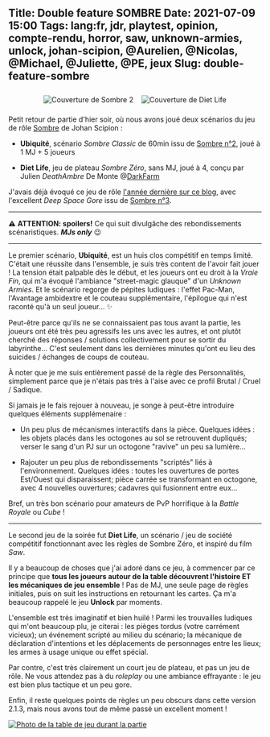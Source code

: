 Title: Double feature SOMBRE
Date: 2021-07-09 15:00
Tags: lang:fr, jdr, playtest, opinion, compte-rendu, horror, saw, unknown-armies, unlock, johan-scipion, @Aurelien, @Nicolas, @Michael, @Juliette, @PE, jeux
Slug: double-feature-sombre
---

<div class="side-by-side">
  <img alt="Couverture de Sombre 2" src="images/2021/07/Sombre2.jpg">
  <img alt="Couverture de Diet Life" src="images/2021/07/Sombre-DietLife.jpg">
</div>

Petit retour de partie d'hier soir, où nous avons joué deux scénarios du jeu de rôle [Sombre](https://www.terresetranges.net/sombre.html) de Johan Scipion :

* **Ubiquité**, scénario _Sombre Classic_ de 60min issu de [Sombre n°2](https://www.terresetranges.net/forums/viewtopic.php?pid=7439#p7439), joué à 1 MJ + 5 joueurs

* **Diet Life**, jeu de plateau _Sombre Zéro_, sans MJ, joué à 4,
conçu par Julien _DeathAmbre_ De Monte @[DarkFarm](http://arkhive.free.fr)

J'avais déjà évoqué ce jeu de rôle [l'année dernière sur ce blog](espace-profond-et-sanglant.html),
avec l'excellent _Deep Space Gore_ issu de [Sombre n°3](https://www.terresetranges.net/forums/viewtopic.php?pid=10545#p10545).

---

⚠️ **ATTENTION: spoilers!** Ce qui suit divulgâche des rebondissements scénaristiques. _**MJs only**_ 😉

---

Le premier scénario, **Ubiquité**, est un huis clos compétitif en temps limité.
C'était une réussite dans l'ensemble, je suis très content de l'avoir fait jouer !
La tension était palpable dès le début, et les joueurs ont eu droit à la _Vraie Fin_,
qui m'a évoqué l'ambiance "street-magic glauque" d'un _Unknown Armies_.
Et le scénario regorge de pépites ludiques : l'effet Pac-Man, l'Avantage ambidextre et le couteau supplémentaire,
l'épilogue qui n'est raconté qu'à un seul joueur... ✨

Peut-être parce qu'ils ne se connaissaient pas tous avant la partie,
les joueurs ont été très peu agressifs les uns avec les autres,
et ont plutôt cherché des réponses / solutions collectivement pour se sortir du labyrinthe...
C'est seulement dans les dernières minutes qu'ont eu lieu des suicides / échanges de coups de couteau.

À noter que je me suis entièrement passé de la règle des Personnalités,
simplement parce que je n'étais pas très à l'aise avec ce profil Brutal / Cruel / Sadique.

Si jamais je le fais rejouer à nouveau, je songe à peut-être introduire quelques éléments supplémenaire :

* Un peu plus de mécanismes interactifs dans la pièce. Quelques idées : les objets placés dans les octogones au sol se retrouvent dupliqués; verser le sang d'un PJ sur un octogone "ravive" un peu sa lumière...

* Rajouter un peu plus de rebondissements "scriptés" liés à l'environnement. Quelques idées : toutes les ouvertures de portes Est/Ouest qui disparaissent; pièce carrée se transformant en octogone, avec 4 nouvelles ouvertures; cadavres qui fusionnent entre eux...

Bref, un très bon scénario pour amateurs de PvP horrifique à la _Battle Royale_ ou _Cube_ !

---

Le second jeu de la soirée fut **Diet Life**,
un scénario / jeu de société compétitif fonctionnant avec les règles de Sombre Zéro,
et inspiré du film _Saw_.

Il y a beaucoup de choses que j'ai adoré dans ce jeu,
à commencer par ce principe que **tous les joueurs autour de la table découvrent l'histoireET les mécaniques de jeu ensemble** !
Pas de MJ, une seule page de règles initiales, puis on suit les instructions en retournant les cartes.
Ça m'a beaucoup rappelé le jeu **Unlock** par moments.

L'ensemble est très imaginatif et bien huilé !
Parmi les trouvailles ludiques qui m'ont beaucoup plu, je citerai : les pièges tordus (votre carrément vicieux);
un événement scripté au milieu du scénario; la mécanique de déclaration d'intentions et les déplacements de personnages entre les lieux; les armes à usage unique ou effet spécial.

Par contre, c'est très clairement un court jeu de plateau, et pas un jeu de rôle.
Ne vous attendez pas à du _roleplay_ ou une ambiance effrayante :
le jeu est bien plus tactique et un peu gore.

Enfin, il reste quelques points de règles un peu obscurs dans cette version 2.1.3,
mais nous avons tout de même passé un excellent moment !

[![Photo de la table de jeu durant la partie](images/2021/07/DietLife-session.jpg)](images/2021/07/DietLife-session.jpg)

<style>
.side-by-side {
  display: flex;
  justify-content: center;
  align-items: center;
  flex-flow: wrap;
}
.side-by-side > * {
  padding: .5rem;
}
</style>
